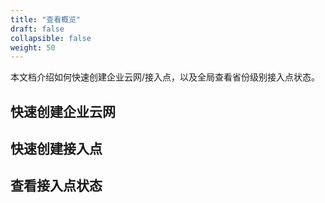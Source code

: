 ```yaml
---
title: "查看概览"
draft: false
collapsible: false
weight: 50
---
```


本文档介绍如何快速创建企业云网/接入点，以及全局查看省份级别接入点状态。

## 快速创建企业云网



## 快速创建接入点



## 查看接入点状态





